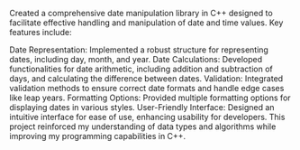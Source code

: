 Created a comprehensive date manipulation library in C++ designed to facilitate effective handling and manipulation of date and time values. Key features include:

Date Representation: Implemented a robust structure for representing dates, including day, month, and year.
Date Calculations: Developed functionalities for date arithmetic, including addition and subtraction of days, and calculating the difference between dates.
Validation: Integrated validation methods to ensure correct date formats and handle edge cases like leap years.
Formatting Options: Provided multiple formatting options for displaying dates in various styles.
User-Friendly Interface: Designed an intuitive interface for ease of use, enhancing usability for developers.
This project reinforced my understanding of data types and algorithms while improving my programming capabilities in C++.


